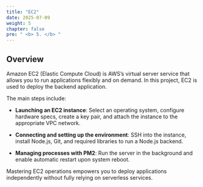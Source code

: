 ```yaml
---
title: "EC2"
date: 2025-07-09
weight: 5
chapter: false
pre: " <b> 5. </b> "
---
```


## Overview

Amazon EC2 (Elastic Compute Cloud) is AWS’s virtual server service that allows you to run applications flexibly and on demand. In this project, EC2 is used to deploy the backend application.

The main steps include:

- **Launching an EC2 instance**: Select an operating system, configure hardware specs, create a key pair, and attach the instance to the appropriate VPC network.

- **Connecting and setting up the environment**: SSH into the instance, install Node.js, Git, and required libraries to run a Node.js backend.

- **Managing processes with PM2**: Run the server in the background and enable automatic restart upon system reboot.

Mastering EC2 operations empowers you to deploy applications independently without fully relying on serverless services.
